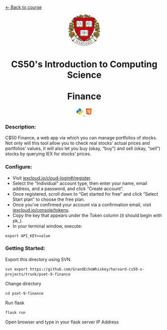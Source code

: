 [<- Back to course](../README.md)

<p align="center"><a href="https://cs50.harvard.edu/x/2022">
  <img src="https://github.com/GrandEchoWhiskey/grandechowhiskey/blob/main/icons/course/harvard100.png" /><br>
</a></p>
<h1 align="center">CS50's Introduction to Computing Science<br><br>Finance</h1>

<p align="center"><a href="#">
  <img src="https://github.com/GrandEchoWhiskey/grandechowhiskey/blob/main/icons/programming/python.png" />
  <img src="https://github.com/GrandEchoWhiskey/grandechowhiskey/blob/main/icons/programming/html.png" />
</a></p>

### Description:
C$50 Finance, a web app via which you can manage portfolios of stocks. Not only will this tool allow you to check real stocks’ actual prices and portfolios’ values, it will also let you buy (okay, “buy”) and sell (okay, “sell”) stocks by querying IEX for stocks’ prices.

### Configure:
- Visit [iexcloud.io/cloud-login#/register](https://iexcloud.io/cloud-login#/register).
- Select the “Individual” account type, then enter your name, email address, and a password, and click “Create account”.
- Once registered, scroll down to “Get started for free” and click “Select Start plan” to choose the free plan.
- Once you’ve confirmed your account via a confirmation email, visit [iexcloud.io/console/tokens](https://iexcloud.io/console/tokens).
- Copy the key that appears under the Token column (it should begin with pk_).
- In your terminal window, execute:
```
export API_KEY=value
```

### Getting Started:
Export this directory using SVN.
```
svn export https://github.com/GrandEchoWhiskey/harvard-cs50-x-projects/trunk/pset-9-finance
```
Change directory
```
cd pset-9-finance
```
Run flask
```
flask run
```
Open browser and type in your flask server IP Address
